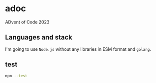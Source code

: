 # adoc

ADvent of Code 2023

## Languages and stack

I'm going to use `Node.js` without any libraries in ESM format and `golang`.

## test

```sh
npm --test
```
